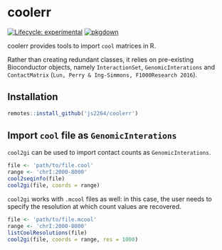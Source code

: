 # coolerr

<!-- badges: start -->
[![Lifecycle: experimental](https://img.shields.io/badge/lifecycle-experimental-orange.svg)](https://lifecycle.r-lib.org/articles/stages.html#experimental)
[![pkgdown](https://github.com/js2264/coolerr/workflows/pkgdown/badge.svg)](https://github.com/js2264/coolerr/actions)
<!-- badges: end -->

coolerr provides tools to import `cool` matrices in R.  

Rather than creating redundant classes, it relies on pre-existing Bioconductor objects, namely `InteractionSet`, `GenomicInterations` and `ContactMatrix` (`Lun, Perry & Ing-Simmons, F1000Research 2016`).

## Installation

```r
remotes::install_github('js2264/coolerr')
```
## Import `cool` file as `GenomicInterations`

`cool2gi` can be used to import contact counts as `GenomicInterations`. 

```r
file <- 'path/to/file.cool'
range <- 'chrI:2000-8000'
cool2seqinfo(file)
cool2gi(file, coords = range)
```

`cool2gi` works with `.mcool` files as well: in this case, the user needs to specify the resolution at which count values are recovered. 

```r
file <- 'path/to/file.mcool'
range <- 'chrI:2000-8000'
listCoolResolutions(file)
cool2gi(file, coords = range, res = 1000)
```

